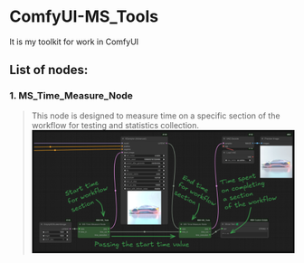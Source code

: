 # ComfyUI-MS_Tools
It is my toolkit for work in ComfyUI

## List of nodes:
### 1. MS_Time_Measure_Node
> This node is designed to measure time on a specific section of the workflow for testing and statistics collection.
![MS_Time_Measure_Node.png](https://github.com/Maxim-Dey/ComfyUI-MS_Tools/blob/main/images/MS_Time_Measure_Node.png)

